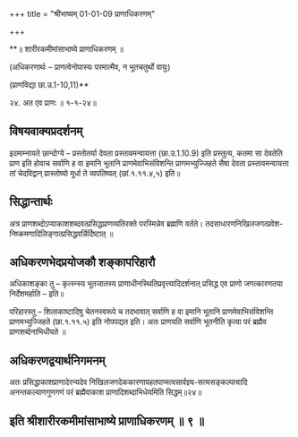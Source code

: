 +++
title = "श्रीभाष्यम् 01-01-09 प्राणाधिकरणम्"

+++
<div claऽऽ="elementor-widget-container">

**॥ शारीरकमीमांसाभाष्ये प्राणाधिकरणम् ॥

(अधिकरणार्थः – प्राणत्वेनोपास्यः परमात्मैव, न भूतचतुर्थो वायुः)

(प्राणविद्या छा.उ.1-10,11)**

२४. अत एव प्राणः ॥ १-१-२४॥

## विषयवाक्यप्रदर्शनम्

इदमाम्नायते छान्दोग्ये – प्रस्तोतर्या देवता प्रस्तावमन्वायत्ता (छा.उ.1.10.9) इति प्रस्तुत्य, कतमा सा देवतेति प्राण इति होवाच सर्वाणि ह वा इमानि भूतानि प्राणमेवाभिसंविशन्ति प्राणमभ्युज्जिहते सैषा देवता प्रस्तावमन्वायत्ता तां चेदविद्वान् प्रास्तोष्यो मूर्धा ते व्यपतिष्यत् (छां.१.११.४,५) इति॥

## सिद्धान्तार्थः

अत्र प्राणशब्दोऽप्याकाशशब्दवत्प्रसिद्धप्राणव्यतिरक्ते परस्मिन्नेव ब्रह्मणि वर्तते। तदसाधारणनिखिलजगत्प्रवेश-निष्क्रमणादिलिङ्गात्प्रसिद्धवर्न्निर्दिष्टात् ॥

## अधिकरणभेदप्रयोजकौ शङ्कापरिहारौ

अधिकाशङ्का तु – कृत्स्न्स्य भूतजातस्य प्राणाधीनस्थितिप्रवृत्त्यादिदर्शनात् प्रसिद्ध एव प्राणो जगत्कारणतया निर्देशमर्हाति – इति॥

परिहारस्तु – शिलाकाष्टादिषु चेतनस्वरूपे च तदभावात् सर्वाणि ह वा इमानि भूतानि प्राणमेवाभिसंविशन्ति प्राणमभ्युज्जिहते (छा.१.११.५) इति नोपपद्यत इति। अतः प्राणयति सर्वाणि भूतनीति कृत्वा परं ब्रह्मैव प्राणशब्देनाभिधीयते ॥

## अधिकरणद्वयार्थनिगमनम्

अतः प्रसिद्धाकाशप्राणादेरन्यदेव निखिलजगदेककारणापहतपाप्मत्वसार्वज्ञ्य-सत्यसङ्कल्पत्वादि अनन्तकल्याणगुणगणं परं ब्रह्मैवाकाश प्राणादिशब्दाभिधेयमिति सिद्धम्॥२४॥

## इति श्रीशारीरकमीमांसाभाष्ये प्राणाधिकरणम् ॥ ९ ॥

</div>
